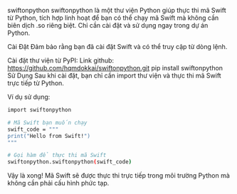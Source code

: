 swiftonpython
swiftonpython là một thư viện Python giúp thực thi mã Swift từ Python, tích hợp linh hoạt để bạn có thể chạy mã Swift mà không cần biên dịch .so riêng biệt. Chỉ cần cài đặt và sử dụng ngay trong dự án Python.

Cài Đặt
Đảm bảo rằng bạn đã cài đặt Swift và có thể truy cập từ dòng lệnh.

Cài đặt thư viện từ PyPI:
Link github: https://github.com/hqmdokkai/swiftonpython.git
pip install swiftonpython
Sử Dụng
Sau khi cài đặt, bạn chỉ cần import thư viện và thực thi mã Swift trực tiếp từ Python.

Ví dụ sử dụng:
```bash
import swiftonpython

# Mã Swift bạn muốn chạy
swift_code = """
print("Hello from Swift!")
"""

# Gọi hàm để thực thi mã Swift
swiftonpython.swiftonpython(swift_code)
```
Vậy là xong! Mã Swift sẽ được thực thi trực tiếp trong môi trường Python mà không cần phải cấu hình phức tạp.